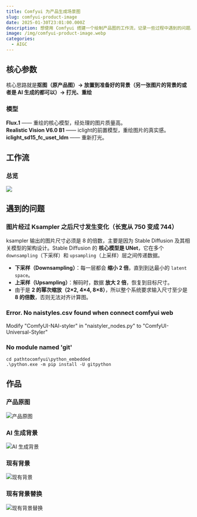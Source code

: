 ```yaml
---
title: Comfyui 为产品生成场景图
slug: comfyui-product-image
date: 2025-01-30T23:01:00.000Z
description: 想使用 Comfyui 搭建一个绘制产品图的工作流，记录一些过程中遇到的问题。
image: /img/comfyui-product-image.webp
categories:
  - AIGC
---
```

## 核心参数

核心思路就是**抠图（原产品图）-> 放置到准备好的背景（另一张图片的背景的或者是 AI 生成的都可以）-> 打光、重绘**

### 模型

**Flux.1** —— 重绘的核心模型，经处理的图片质量高。\
**Realistic Vision V6.0 B1** —— iclight的前置模型，重绘图片的真实感。\
**iclight_sd15_fc_uset_Idm** —— 重新打光。

## 工作流

### 总览

![](/img/comfyui-product-image-workflow.webp)

## 遇到的问题

### 图片经过 Ksampler 之后尺寸发生变化（长宽从 750 变成 744）

ksampler 输出的图片尺寸必须是 8 的倍数，主要是因为 Stable Diffusion 及其相关模型的架构设计。Stable Diffusion 的 **核心模型是 UNet**，它在多个 `downsampling`（下采样）和 `upsampling`（上采样）层之间传递数据。

* **下采样（Downsampling）**：每一层都会 **缩小 2 倍**，直到到达最小的 `latent space`。
* **上采样（Upsampling）**：解码时，数据 **放大 2 倍**，恢复到目标尺寸。
* 由于是 **2 的幂次缩放（2×2, 4×4, 8×8）**，所以整个系统要求输入尺寸至少是 **8 的倍数**，否则无法对齐计算图。

### Error. No naistyles.csv found when connect comfyui web

Modify "ComfyUI-NAI-styler" in "naistyler_nodes.py" to "ComfyUI-Universal-Styler"

### No module named 'git'

```shell
cd pathtocomfyui\python_embedded
.\python.exe -m pip install -U gitpython
```

## 作品

### 产品原图

![产品原图](/img/comfyui-product-image-1.webp "产品原图")

### AI 生成背景

![AI 生成背景](/img/comfyui-product-image-2.webp "AI 生成背景")

### 现有背景

![现有背景](/img/comfyui-product-image-3.webp "现有背景")

### 现有背景替换

![现有背景替换](/img/comfyui-product-image-4.webp "现有背景替换")
